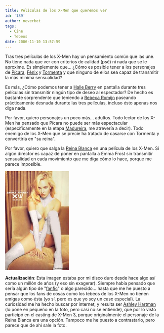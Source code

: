 ```yaml
---
title: Películas de los X-Men que queremos ver
id: '189'
author: neverbot
tags:
  - Cine
  - Tebeos
date: 2006-11-10 13:57:59
---
```


Tras tres películas de los X-Men hay un pensamiento común que las une. No tiene nada que ver con criterios de calidad (psé) ni nada que se le aproxime. Es simplemente que... ¿Cómo es posible tener a los personajes de [Pícara](http://en.wikipedia.org/wiki/Rogue_(comics)), [Fénix](http://en.wikipedia.org/wiki/Jean_Grey) y [Tormenta](http://en.wikipedia.org/wiki/Storm_%28comics%29) y que ninguno de ellos sea capaz de transmitir la más mínima sensualidad?

Es más, ¿Cómo podemos tener a [Halle Berry](http://www.imdb.com/name/nm0000932/) en pantalla durante tres películas sin transmitir ningún tipo de deseo al espectador? De hecho es bastante sorprendente que teniendo a [Rebeca Romijn](http://www.imdb.com/name/nm0005381/) paseando prácticamente desnuda durante las tres películas, incluso ésto apenas nos diga nada.

Por favor, quiero personajes un poco más... adultos. Todo lector de los X-Men ha pensado que Pícara no puede ser más espectacular (específicamente en la etapa [Madureira](http://www.joemadfan.com/), me atrevería a decir). Todo enemigo de los X-Men que se precie ha tratado de casarse con Tormenta y convertirla en "su reina".

Por favor, quiero que salga la [Reina Blanca](http://en.wikipedia.org/wiki/Emma_Frost) en una película de los X-Men. Si algún director es capaz de poner en pantalla a Emma Frost sin transmitir sensualidad en cada movimiento que me diga cómo lo hace, porque me parece imposible.

![Emma Frost, la Reina Blanca](./peliculas-de-los-x-men-que-queremos-ver/ReinaBlanca.jpg "Emma Frost, la Reina Blanca")

**Actualización**: Esta imagen estaba por mi disco duro desde hace algo así como un millón de años (y eso sin exagerar). Siempre había pensado que sería algún tipo de "[fanfic](http://en.wikipedia.org/wiki/Fan_fiction)" o algo parecido... hasta que me he puesto a pensar que los fans de cosas como los tebeos de los X-Men no tienen amigas como ésta (yo sí, pero es que yo soy un caso especial). La curiosidad me ha hecho buscar por internet, y resulta ser [Ashley Hartman](http://www.ashleyhartman.com/) (lo pone en pequeño en la foto, pero casi no se entiende), que por lo visto participó en el casting de X-Men 3, porque originalmente el personaje de la Reina Blanca era una opción. Tampoco me he puesto a contrastarlo, pero parece que de ahí sale la foto.